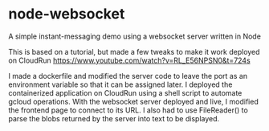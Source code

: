 # node-websocket
A simple instant-messaging demo using a websocket server written in Node

This is based on a tutorial, but made a few tweaks to make it work deployed on CloudRun
https://www.youtube.com/watch?v=RL_E56NPSN0&t=724s

I made a dockerfile and modified the server code to leave the port as an environment variable so that it can be assigned later. I deployed the containerized application on CloudRun using a shell script to automate gcloud operations. With the websocket server deployed and live, I modified the frontend page to connect to its URL. I also had to use FileReader() to parse the blobs returned by the server into text to be displayed.
